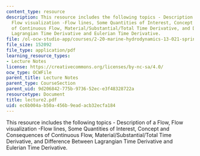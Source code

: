 ```yaml
---
content_type: resource
description: This resource includes the following topics - Description of a Flow,
  Flow visualization -Flow lines, Some Quantities of Interest, Concept and Consequences
  of Continuous Flow, Material/Substantial/Total Time Derivative, and Difference Between
  Lagrangian Time Derivative and Eulerian Time Derivative.
file: /ol-ocw-studio-app/courses/2-20-marine-hydrodynamics-13-021-spring-2005/ec6b004ab50a456b9eadacb32ecfa184_lecture2.pdf
file_size: 152092
file_type: application/pdf
learning_resource_types:
- Lecture Notes
license: https://creativecommons.org/licenses/by-nc-sa/4.0/
ocw_type: OCWFile
parent_title: Lecture Notes
parent_type: CourseSection
parent_uid: 9d206842-775b-9736-52ec-e3f48328722a
resourcetype: Document
title: lecture2.pdf
uid: ec6b004a-b50a-456b-9ead-acb32ecfa184
---
```

This resource includes the following topics - Description of a Flow, Flow visualization -Flow lines, Some Quantities of Interest, Concept and Consequences of Continuous Flow, Material/Substantial/Total Time Derivative, and Difference Between Lagrangian Time Derivative and Eulerian Time Derivative.